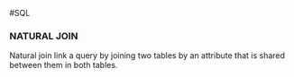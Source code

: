#SQL 

### NATURAL JOIN


Natural join link a query by joining two tables by an attribute that is shared between them in both tables. 